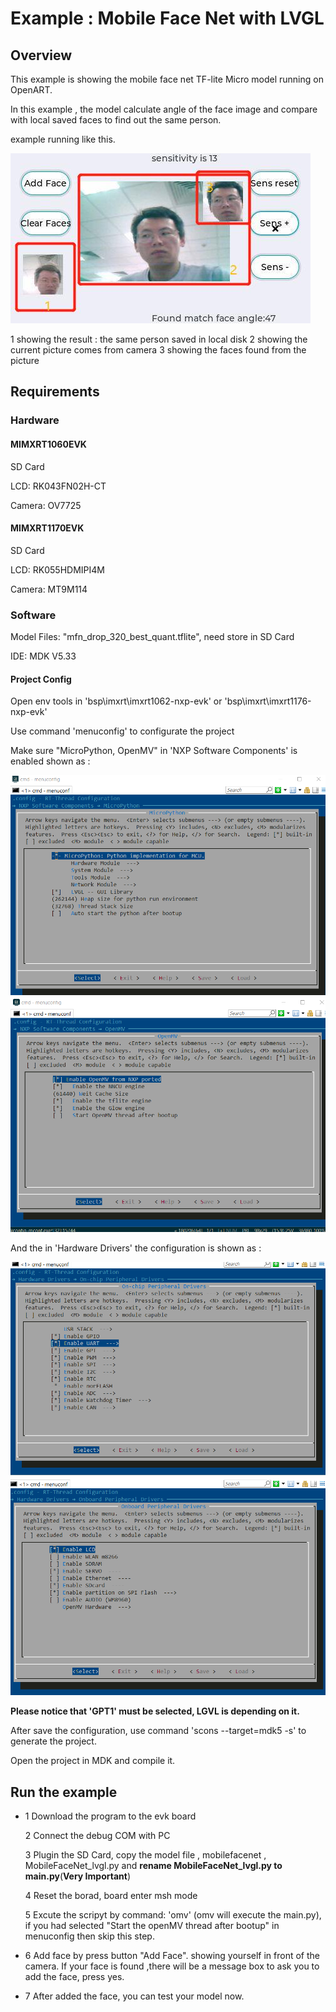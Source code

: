 # Example : Mobile Face Net with LVGL  #



## Overview ##

This example is showing the mobile face net TF-lite Micro model running on OpenART.

In this example , the model calculate angle of the face image and compare with local saved faces to find out the same person.

example running like this.

![Framework](example.jpg)





1 showing the result : the same person saved in local disk
2 showing the current picture comes from camera
3 showing the faces found from the picture

## Requirements ##

### Hardware ###

#### MIMXRT1060EVK ####

SD Card

LCD: RK043FN02H-CT

Camera: OV7725 



#### MIMXRT1170EVK ####

SD Card

LCD: RK055HDMIPI4M

Camera: MT9M114 



### Software ###

Model Files: "mfn_drop_320_best_quant.tflite", need store in SD Card

IDE: MDK V5.33

#### Project Config ####

Open env tools in 'bsp\imxrt\imxrt1062-nxp-evk' or 'bsp\imxrt\imxrt1176-nxp-evk'

Use command 'menuconfig' to configurate the project

Make sure "MicroPython, OpenMV" in 'NXP Software Components' is enabled shown as :



![Framework](menu_mpy.png) 
![Framework](menu_omv.png) 




And the in 'Hardware Drivers' the configuration is shown as :



![Framework](menu_hardware.png)
![Framework](menu_hardware1.png)





**Please notice that 'GPT1' must be selected, LGVL is depending on it.**



After save the configuration, use command 'scons --target=mdk5 -s' to generate the project.

Open the project in MDK and compile it.



## Run the example ##

- 1 Download the program to the evk board

  2 Connect the debug COM with PC
  
  3 Plugin the SD Card, copy the model file , mobilefacenet , MobileFaceNet_lvgl.py  and **rename MobileFaceNet_lvgl.py to main.py**(**Very Important**)
  
  4 Reset the borad, board enter msh mode
  
  5 Excute the scripyt by command: 'omv' (omv will execute the main.py), if you had selected "Start the openMV thread after bootup"  in menuconfig then skip this step.
  
- 6 Add face by press button "Add Face". showing yourself in front of the camera. If your face is found ,there will be a message box to ask you to add the face, press yes. 

- 7 After added the face, you can test your model now. 

